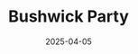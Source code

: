 ---
title: "Bushwick Party"
date: 2025-04-05
draft: false
layout: "photo-series"
cover_image: "https://photos.jmkettle.com/parties/bushwick_party_april_5/01.webp"
cover_image_cloudflare_id: "ebd7fbbc-6f53-4e15-c072-1bb038323300"
series_images:
  - "https://photos.jmkettle.com/parties/bushwick_party_april_5/01.webp"
  - "https://photos.jmkettle.com/parties/bushwick_party_april_5/02.webp"
  - "https://photos.jmkettle.com/parties/bushwick_party_april_5/03.webp"
  - "https://photos.jmkettle.com/parties/bushwick_party_april_5/04.webp"
  - "https://photos.jmkettle.com/parties/bushwick_party_april_5/05.webp"
series_cloudflare_ids:
  - "ebd7fbbc-6f53-4e15-c072-1bb038323300"
  - "6e28fa28-15bb-4921-b33b-6c6234d26800"
  - "d8fd0f46-95b8-4236-d1d3-15a401d60100"
  - "e1e94088-0058-480b-9fcc-fe50e6152100"
  - "2a3acab1-56bc-421c-e891-e39132ebdc00"
series_alt_texts:
  - "man rubbing his teeth"
  - "woman with 100 dollar bill in her mouth"
  - "woman looking at light"
  - "woman smoking inside"
  - "man smiling and flexing"
---